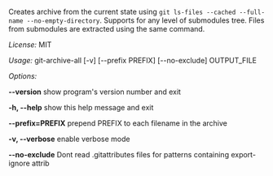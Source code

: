 Creates archive from the current state using `git ls-files --cached --full-name --no-empty-directory`. Supports for any level of submodules tree. Files from submodules are extracted using the same command.

*License:* MIT

*Usage:* git-archive-all [-v] [--prefix PREFIX] [--no-exclude] OUTPUT_FILE

*Options:*

  **--version**             show program's version number and exit
  
  **-h, --help**            show this help message and exit
  
  **--prefix=PREFIX**       prepend PREFIX to each filename in the archive
  
  **-v, --verbose**         enable verbose mode

  **--no-exclude**         Dont read .gitattributes files for patterns containing export-ignore attrib
